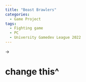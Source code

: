 ```yaml
---
title: "Beast Brawlers"
categories:
  - Game Project
tags:
  - Fighting game
  - PC
  - University Gamedev League 2022
---
```


->

[website]: https://hunnydragon.itch.io/TEMP_CHANGE_THIS
# change this^
